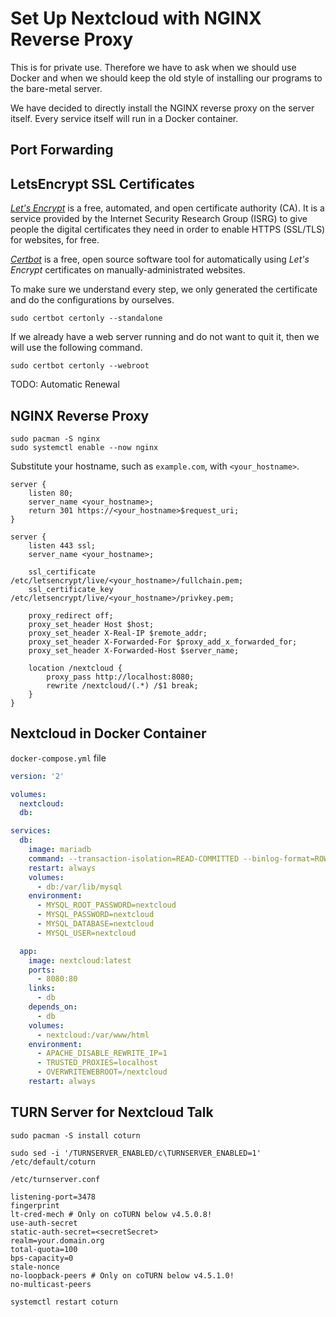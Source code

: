 # Set Up Nextcloud with NGINX Reverse Proxy

This is for private use.
Therefore we have to ask when we should use Docker and when we should keep the old style of installing our programs to the bare-metal server.

We have decided to directly install the NGINX reverse proxy on the server itself.
Every service itself will run in a Docker container.

## Port Forwarding

## LetsEncrypt SSL Certificates

[*Let's Encrypt*](https://letsencrypt.org/) is a free, automated, and open certificate authority (CA).
It is a service provided by the Internet Security Research Group (ISRG) to give people the digital certificates they need in order to enable HTTPS (SSL/TLS) for websites, for free.

[*Certbot*](https://certbot.eff.org/) is a free, open source software tool for automatically using *Let's Encrypt* certificates on manually-administrated websites.

To make sure we understand every step, we only generated the certificate and do the configurations by ourselves.

    sudo certbot certonly --standalone

If we already have a web server running and do not want to quit it, then we will use the following command.

    sudo certbot certonly --webroot

TODO: Automatic Renewal

## NGINX Reverse Proxy

    sudo pacman -S nginx
    sudo systemctl enable --now nginx

Substitute your hostname, such as `example.com`, with `<your_hostname>`.

```
server {
    listen 80;
    server_name <your_hostname>;
    return 301 https://<your_hostname>$request_uri;
}

server {
    listen 443 ssl;
    server_name <your_hostname>;

    ssl_certificate /etc/letsencrypt/live/<your_hostname>/fullchain.pem;
    ssl_certificate_key /etc/letsencrypt/live/<your_hostname>/privkey.pem;

    proxy_redirect off;
    proxy_set_header Host $host;
    proxy_set_header X-Real-IP $remote_addr;
    proxy_set_header X-Forwarded-For $proxy_add_x_forwarded_for;
    proxy_set_header X-Forwarded-Host $server_name;

    location /nextcloud {
        proxy_pass http://localhost:8080;
        rewrite /nextcloud/(.*) /$1 break;
    }
}
```

## Nextcloud in Docker Container

`docker-compose.yml` file

```yaml
version: '2'

volumes:
  nextcloud:
  db:

services:
  db:
    image: mariadb
    command: --transaction-isolation=READ-COMMITTED --binlog-format=ROW
    restart: always
    volumes:
      - db:/var/lib/mysql
    environment:
      - MYSQL_ROOT_PASSWORD=nextcloud
      - MYSQL_PASSWORD=nextcloud
      - MYSQL_DATABASE=nextcloud
      - MYSQL_USER=nextcloud

  app:
    image: nextcloud:latest
    ports:
      - 8080:80
    links:
      - db
    depends_on:
      - db
    volumes:
      - nextcloud:/var/www/html
    environment:
      - APACHE_DISABLE_REWRITE_IP=1
      - TRUSTED_PROXIES=localhost
      - OVERWRITEWEBROOT=/nextcloud
    restart: always
```

## TURN Server for Nextcloud Talk

    sudo pacman -S install coturn
 
    sudo sed -i '/TURNSERVER_ENABLED/c\TURNSERVER_ENABLED=1' /etc/default/coturn
 
`/etc/turnserver.conf`
 
```
listening-port=3478
fingerprint
lt-cred-mech # Only on coTURN below v4.5.0.8!
use-auth-secret
static-auth-secret=<secretSecret>
realm=your.domain.org
total-quota=100
bps-capacity=0
stale-nonce
no-loopback-peers # Only on coTURN below v4.5.1.0!
no-multicast-peers
```

    systemctl restart coturn
 

